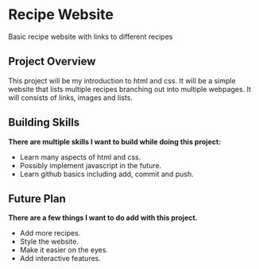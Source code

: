 # Recipe Website
Basic recipe website with links to different recipes

## Project Overview
This project will be my introduction to html and css. It will be a simple website that lists multiple recipes branching out into multiple webpages. It will consists of links, images and lists.

## Building Skills
**There are multiple skills I want to build while doing this project:**
- Learn many aspects of html and css.
- Possibly implement javascript in the future.
- Learn github basics including add, commit and push.

## Future Plan
**There are a few things I want to do add with this project.**
- Add more recipes.
- Style the website.
- Make it easier on the eyes.
- Add interactive features.